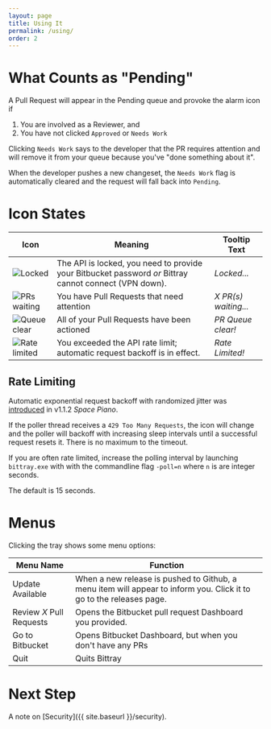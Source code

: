 ```yaml
---
layout: page
title: Using It
permalink: /using/
order: 2
---
```


# What Counts as "Pending"

A Pull Request will appear in the Pending queue and provoke the alarm icon if

1. You are involved as a Reviewer, and
1. You have not clicked `Approved` or `Needs Work`

Clicking `Needs Work` says to the developer that the PR requires attention and will remove it from your queue because you've "done something about it".

When the developer pushes a new changeset, the `Needs Work` flag is automatically cleared and the request will fall back into `Pending`.

# Icon States

|Icon|Meaning|Tooltip Text|
|---|---|---|
|![Locked](/assets/lock.png)|The API is locked, you need to provide your Bitbucket password _or_ Bittray cannot connect (VPN down).|_Locked..._|
|![PRs waiting](/assets/alarm.png)|You have Pull Requests that need attention|_X PR(s) waiting..._|
|![Queue clear](/assets/checkmark.png)|All of your Pull Requests have been actioned|_PR Queue clear!_|
|![Rate limited](/assets/rate.png)|You exceeded the API rate limit; automatic request backoff is in effect.|_Rate Limited!_|

## Rate Limiting

Automatic exponential request backoff with randomized jitter was [introduced](https://github.com/michaelsanford/bittray/issues/29) in v1.1.2 _Space Piano_.

If the poller thread receives a `429 Too Many Requests`, the icon will change and the poller will backoff with increasing sleep intervals
until a successful request resets it. There is no maximum to the timeout.

If you are often rate limited, increase the polling interval by launching `bittray.exe` with with the commandline flag `-poll=n` where `n` is are integer seconds.

The default is 15 seconds.

# Menus

Clicking the tray shows some menu options:

|Menu Name|Function|
|---|---|
|Update Available|When a new release is pushed to Github, a menu item will appear to inform you. Click it to go to the releases page.|
|Review _X_ Pull Requests|Opens the Bitbucket pull request Dashboard you provided.|
|Go to Bitbucket|Opens Bitbucket Dashboard, but when you don't have any PRs|
|Quit|Quits Bittray|

# Next Step

A note on [Security]({{ site.baseurl }}/security).
